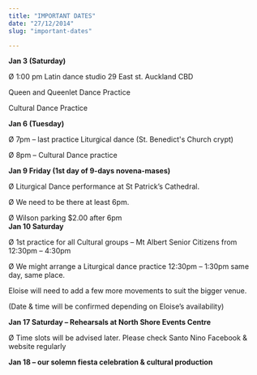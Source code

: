 ```yaml
---
title: "IMPORTANT DATES"
date: "27/12/2014"
slug: "important-dates"

---
```


**Jan 3 (Saturday)**

Ø 1:00 pm Latin dance studio 29 East st. Auckland CBD

Queen and Queenlet Dance Practice

Cultural Dance Practice

**Jan 6 (Tuesday)**

Ø 7pm – last practice Liturgical dance (St. Benedict's Church crypt)

Ø 8pm – Cultural Dance practice

**Jan 9 Friday (1st day of 9-days novena-mases)**

Ø Liturgical Dance performance at St Patrick’s Cathedral.

Ø We need to be there at least 6pm.

Ø Wilson parking $2.00 after 6pm  
**Jan 10 Saturday**

Ø 1st practice for all Cultural groups – Mt Albert Senior Citizens from 12:30pm – 4:30pm

Ø We might arrange a Liturgical dance practice 12:30pm – 1:30pm same day, same place.

Eloise will need to add a few more movements to suit the bigger venue.

(Date & time will be confirmed depending on Eloise’s availability)

**Jan 17 Saturday – Rehearsals at North Shore Events Centre**

Ø Time slots will be advised later. Please check Santo Nino Facebook & website regularly

**Jan 18 – our solemn fiesta celebration & cultural production**